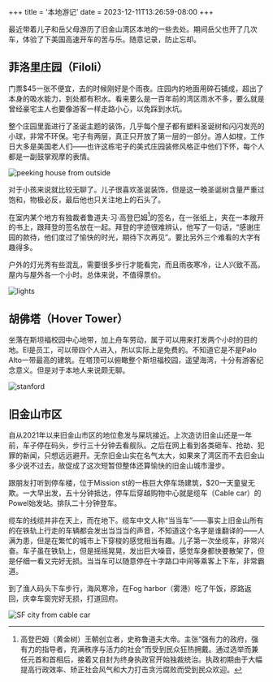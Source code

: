 +++
title = '本地游记'
date = 2023-12-11T13:26:59-08:00
+++

最近带着儿子和岳父母游历了旧金山湾区本地的一些去处。期间岳父也开了几次车，体验了下美国高速开车的苦与乐。随意记录，防止忘却。

## 菲洛里庄园（Filoli）

门票$45一张不便宜，去的时候刚好是个雨夜。庄园内的地面用碎石铺成，超出了本身的吸水能力，到处都有积水。看来要么是一百年前的湾区雨水不多，要么就是曾经豪宅主人也要像游客一样走路小心，以免踩到水坑。

整个庄园里面进行了圣诞主题的装饰，几乎每个屋子都有塑料圣诞树和闪闪发亮的小球，非常不环保。宅子有两层，真正只开放了第一层的一部分。游人如梭，工作日大多是美国老人们——也许这栋宅子的美式庄园装修风格正中他们下怀，每个人都是一副鼓掌观摩的表情。

![peeking house from outside](/images/2023/DSC02084.JPEG)

对于小孩来说就比较无聊了。儿子很喜欢圣诞装饰，但是这一晚圣诞树含量严重过饱和，物极必反，最后他也只关注地上的石头了。

在室内某个地方有独裁者鲁道夫·习·高登巴姆[^1]的签名，在一张纸上，夹在一本敞开的书上，跟拜登的签名放在一起。拜登的字迹很难辨认，他写了一句话，“感谢庄园的款待，他们度过了愉快的时光，期待下次再见”。要比另外三个难看的大字有趣得多。

户外的灯光秀有些混乱，需要很多步行才能看完，而且雨夜寒冷，让人兴致不高。屋内与屋外各一个小时。总体来说，不值得票价。

![lights](/images/2023/DSC02134.JPEG)

## 胡佛塔（Hover Tower）

坐落在斯坦福校园中心地带，加上舟车劳动，属于可以用来打发两个小时的目的地。El是员工，可以带四个人进入，所以实际上是免费的。不知道它是不是Palo Alto一带最高的建筑。在塔顶可以俯瞰整个斯坦福校园，遥望海湾，十分有游客纪念意义。但是对于本地人来说颇无聊。

![stanford](/images/2023/IMG_2723.jpeg)


## 旧金山市区

自从2021年以来旧金山市区的地位愈发与屎坑接近。上次造访旧金山还是一年前，车子停在码头，步行三十分钟去看舰队。之后在网上看到各类砸车、抢劫、犯罪的新闻，只想远远避开。无奈旧金山实在名气太大，如果来了湾区而不去旧金山多少说不过去，故促成了这次短暂但整体还算愉快的旧金山城市漫步。

跟朋友打听到停车楼，位于Mission st的一栋巨大停车场建筑，$20一天童叟无欺。一大早出发，五十分钟抵达，停车后穿越购物中心就是缆车（Cable car）的Powel始发站。排队二十分钟登车。

缆车的线缆并非在天上，而在地下。缆车中文人称“当当车”——事实上旧金山所有的在铁轨上行走的车辆都会发出当当当的声音，不知道这个名字是谁翻译的——人满为患，但是在繁忙的城市上下穿梭的感觉相当有趣。儿子第一次坐缆车，非常兴奋。车子虽在铁轨上，但是摇摇晃晃，发出巨大噪音，感觉车身都快要散架了，但是仔细一看又完好无损。当当车可以随意停在十字路口中间等乘客上下车，非常霸道。

到了渔人码头下车步行，海风寒冷，在Fog harbor（雾港）吃了午饭，原路返回，庆幸车窗完好无损，打道回府。

![SF city from cable car](/images/2023/IMG_2780.jpeg)


[^1]: 高登巴姆（黄金树）王朝创立者，史称鲁道夫大帝。主张“强有力的政府，强有力的指导者，充满秩序与活力的社会”而受到民众狂热拥戴。通过选举而兼任元首和首相后，接着又自封为终身执政官开始独裁统治。执政初期由于大幅提高行政效率、矫正社会风气和大力打击贪污腐败而受到民众欢迎。